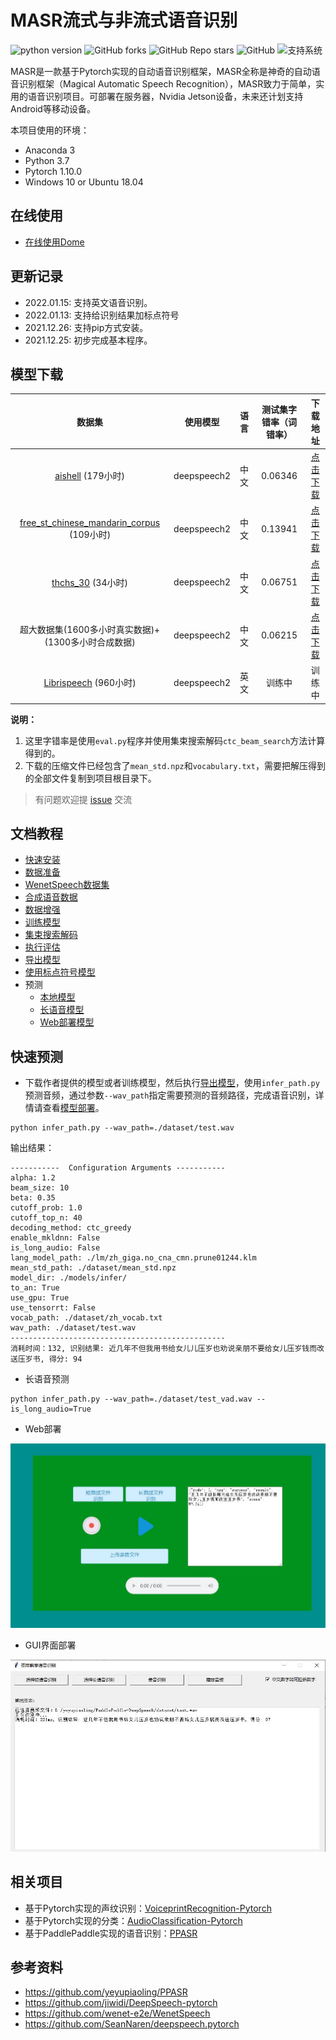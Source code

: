 # MASR流式与非流式语音识别

![python version](https://img.shields.io/badge/python-3.7+-orange.svg)
![GitHub forks](https://img.shields.io/github/forks/yeyupiaoling/MASR)
![GitHub Repo stars](https://img.shields.io/github/stars/yeyupiaoling/MASR)
![GitHub](https://img.shields.io/github/license/yeyupiaoling/MASR)
![支持系统](https://img.shields.io/badge/支持系统-Win/Linux/MAC-9cf)

MASR是一款基于Pytorch实现的自动语音识别框架，MASR全称是神奇的自动语音识别框架（Magical Automatic Speech Recognition），MASR致力于简单，实用的语音识别项目。可部署在服务器，Nvidia Jetson设备，未来还计划支持Android等移动设备。

本项目使用的环境：
 - Anaconda 3
 - Python 3.7
 - Pytorch 1.10.0
 - Windows 10 or Ubuntu 18.04

## 在线使用

 - [在线使用Dome](https://masr.yeyupiaoling.cn)

## 更新记录

 - 2022.01.15: 支持英文语音识别。
 - 2022.01.13: 支持给识别结果加标点符号
 - 2021.12.26: 支持pip方式安装。
 - 2021.12.25: 初步完成基本程序。

## 模型下载
|                                            数据集                                            |    使用模型     | 语言  | 测试集字错率（词错率） |                              下载地址                               |
|:-----------------------------------------------------------------------------------------:|:-----------:|:---:|:-----------:|:---------------------------------------------------------------:|
|             [aishell](https://openslr.magicdatatech.com/resources/33) (179小时)             | deepspeech2 | 中文  |   0.06346   | [点击下载](https://download.csdn.net/download/qq_33200967/71141450) |
| [free_st_chinese_mandarin_corpus](https://openslr.magicdatatech.com/resources/38) (109小时) | deepspeech2 | 中文  |   0.13941   | [点击下载](https://download.csdn.net/download/qq_33200967/71495689) |
|             [thchs_30](https://openslr.magicdatatech.com/resources/18) (34小时)             | deepspeech2 | 中文  |   0.06751   | [点击下载](https://download.csdn.net/download/qq_33200967/71142778) |
|                             超大数据集(1600多小时真实数据)+(1300多小时合成数据)                              | deepspeech2 | 中文  |   0.06215   | [点击下载](https://download.csdn.net/download/qq_33200967/75138230) |
|           [Librispeech](https://openslr.magicdatatech.com/resources/12) (960小时)           | deepspeech2 | 英文  |     训练中      |                               训练中                               |                               训练中                               |


**说明：** 
1. 这里字错率是使用`eval.py`程序并使用集束搜索解码`ctc_beam_search`方法计算得到的。
2. 下载的压缩文件已经包含了`mean_std.npz`和`vocabulary.txt`，需要把解压得到的全部文件复制到项目根目录下。

>有问题欢迎提 [issue](https://github.com/yeyupiaoling/MASR/issues) 交流


## 文档教程

- [快速安装](./docs/install.md)
- [数据准备](./docs/dataset.md)
- [WenetSpeech数据集](./docs/wenetspeech.md)
- [合成语音数据](./docs/generate_audio.md)
- [数据增强](./docs/augment.md)
- [训练模型](./docs/train.md)
- [集束搜索解码](./docs/beam_search.md)
- [执行评估](./docs/eval.md)
- [导出模型](./docs/export_model.md)
- [使用标点符号模型](./docs/punctuation.md)
- 预测
   - [本地模型](./docs/infer.md)
   - [长语音模型](./docs/infer.md)
   - [Web部署模型](./docs/infer.md)


## 快速预测

 - 下载作者提供的模型或者训练模型，然后执行[导出模型](./docs/export_model.md)，使用`infer_path.py`预测音频，通过参数`--wav_path`指定需要预测的音频路径，完成语音识别，详情请查看[模型部署](./docs/infer.md)。
```shell script
python infer_path.py --wav_path=./dataset/test.wav
```

输出结果：
```
-----------  Configuration Arguments -----------
alpha: 1.2
beam_size: 10
beta: 0.35
cutoff_prob: 1.0
cutoff_top_n: 40
decoding_method: ctc_greedy
enable_mkldnn: False
is_long_audio: False
lang_model_path: ./lm/zh_giga.no_cna_cmn.prune01244.klm
mean_std_path: ./dataset/mean_std.npz
model_dir: ./models/infer/
to_an: True
use_gpu: True
use_tensorrt: False
vocab_path: ./dataset/zh_vocab.txt
wav_path: ./dataset/test.wav
------------------------------------------------
消耗时间：132, 识别结果: 近几年不但我用书给女儿儿压岁也劝说亲朋不要给女儿压岁钱而改送压岁书, 得分: 94
```


 - 长语音预测

```shell script
python infer_path.py --wav_path=./dataset/test_vad.wav --is_long_audio=True
```


 - Web部署

![录音测试页面](./docs/images/infer_server.jpg)


 - GUI界面部署

![GUI界面](./docs/images/infer_gui.jpg)


## 相关项目
 - 基于Pytorch实现的声纹识别：[VoiceprintRecognition-Pytorch](https://github.com/yeyupiaoling/VoiceprintRecognition-Pytorch)
 - 基于Pytorch实现的分类：[AudioClassification-Pytorch](https://github.com/yeyupiaoling/AudioClassification-Pytorch)
 - 基于PaddlePaddle实现的语音识别：[PPASR](https://github.com/yeyupiaoling/PPASR)


## 参考资料
 - https://github.com/yeyupiaoling/PPASR
 - https://github.com/jiwidi/DeepSpeech-pytorch
 - https://github.com/wenet-e2e/WenetSpeech
 - https://github.com/SeanNaren/deepspeech.pytorch
